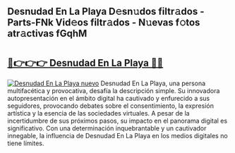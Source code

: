 ## Desnudad En La Playa D𝚎sn𝚞dos filtr𝚊dos - Parts-FNk Vid𝚎os filtr𝚊dos - N𝚞evas f𝚘tos atr𝚊ctivas fGqhM

# <h2><a href="http://mb81as.tromn.icu/?c=Desnudad+En+La+Playa">🔗👉👉👉 Desnudad En La Playa 🔗🔗</a></h2>

[![Desnudad En La Playa nuevo](https://i.imgur.com/pEAQMta.gif)](http://mb81as.tromn.icu/?c=Desnudad+En+La+Playa)
Desnudad En La Playa, una persona multifacética y provocativa, desafía la descripción simple. Su innovadora autopresentación en el ámbito digital ha cautivado y enfurecido a sus seguidores, provocando debates sobre el consentimiento, la expresión artística y la esencia de las sociedades virtuales. A pesar de la incertidumbre de sus próximos pasos, su impacto en el panorama digital es significativo. Con una determinación inquebrantable y un cautivador innegable, la influencia de Desnudad En La Playa en los medios digitales no tiene límites.
